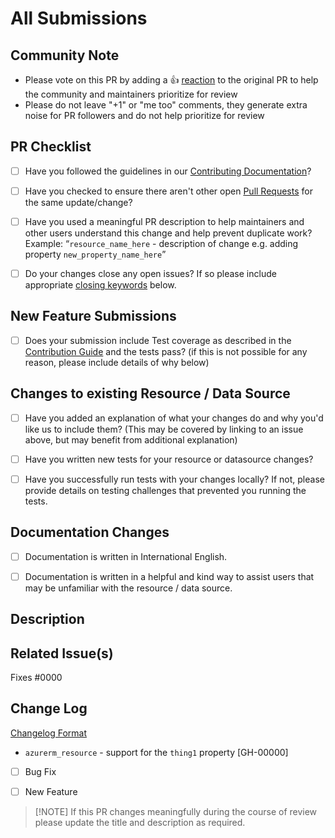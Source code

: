 # All Submissions


## Community Note
<!-- Please leave the community note as is. -->


* Please vote on this PR by adding a :thumbsup: [reaction](https://blog.github.com/2016-03-10-add-reactions-to-pull-requests-issues-and-comments/) to the original PR to help the community and maintainers prioritize for review
* Please do not leave "+1" or "me too" comments, they generate extra noise for PR followers and do not help prioritize for review


## PR Checklist


- [ ] Have you followed the guidelines in our [Contributing Documentation](../contributing/README.md)?
- [ ] Have you checked to ensure there aren't other open [Pull Requests](../../../pulls) for the same update/change?
- [ ] Have you used a meaningful PR description to help maintainers and other users understand this change and help prevent duplicate work?
Example:
“`resource_name_here` - description of change e.g. adding property `new_property_name_here`”
- [ ] Do your changes close any open issues? If so please include appropriate [closing keywords](https://docs.github.com/en/issues/tracking-your-work-with-issues/linking-a-pull-request-to-an-issue#linking-a-pull-request-to-an-issue-using-a-keyword) below.


<!-- You can erase any parts of this template below this point that are not applicable to your Pull Request. -->


## New Feature Submissions


- [ ] Does your submission include Test coverage as described in the [Contribution Guide](../contributing/topics/guide-new-resource.md) and the tests pass? (if this is not possible for any reason, please include details of why below)


## Changes to existing Resource / Data Source


- [ ] Have you added an explanation of what your changes do and why you'd like us to include them? (This may be covered by linking to an issue above, but may benefit from additional explanation)
- [ ] Have you written new tests for your resource or datasource changes?
- [ ] Have you successfully run tests with your changes locally? If not, please provide details on testing challenges that prevented you running the tests.


## Documentation Changes


- [ ] Documentation is written in International English.
- [ ] Documentation is written in a helpful and kind way to assist users that may be unfamiliar with the resource / data source.


## Description


<!-- Please include a description below with the reason for the PR, what it is doing, what it is trying to accomplish, and anything relevant for a reviewer to know. It also helps to paste the output from running the acceptance tests. -->




## Related Issue(s)
Fixes #0000
## Change Log


[Changelog Format](https://github.com/hashicorp/terraform-provider-azurerm/blob/main/contributing/topics/maintainer-changelog.md)


<!-- Replace the changelog example below with your entry. One resource per line. -->


* `azurerm_resource` - support for the `thing1` property [GH-00000]


<!-- What type of PR is this? -->


- [ ] Bug Fix
- [ ] New Feature




> [!NOTE] If this PR changes meaningfully during the course of review please update the title and description as required.



